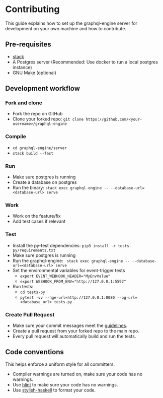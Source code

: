 # Contributing

This guide explains how to set up the graphql-engine server for development on your
own machine and how to contribute.

## Pre-requisites

- [stack](https://docs.haskellstack.org/en/stable/README/#how-to-install)
- A Postgres server (Recommended: Use docker to run a local postgres instance)
- GNU Make (optional)

## Development workflow

### Fork and clone
- Fork the repo on GitHub
- Clone your forked repo: `git clone https://github.com/<your-username>/graphql-engine`

### Compile
- `cd graphql-engine/server`
- `stack build --fast`

### Run
- Make sure postgres is running
- Create a database on postgres
- Run the binary: `stack exec graphql-engine -- --database-url=<database-url> serve`

### Work
- Work on the feature/fix
- Add test cases if relevant

### Test
- Install the py-test dependencies:
`
pip3 install -r tests-py/requirements.txt
`
- Make sure postgres is running
- Run the graphql-engine:
`
stack exec graphql-engine -- --database-url=<database-url> serve`
- Set the environmental variables for event-trigger tests
  - `export EVENT_WEBHOOK_HEADER="MyEnvValue"`
  - `export WEBHOOK_FROM_ENV="http://127.0.0.1:5592"`
- Run tests:
  - `cd tests-py`
  - `pytest -vv --hge-url=http://127.0.0.1:8080 --pg-url=<database_url> tests-py`

### Create Pull Request
- Make sure your commit messages meet the [guidelines](../CONTRIBUTING.md).
- Create a pull request from your forked repo to the main repo.
- Every pull request will automatically build and run the tests.

## Code conventions

This helps enforce a uniform style for all committers.

- Compiler warnings are turned on, make sure your code has no warnings.
- Use [hlint](https://github.com/ndmitchell/hlint) to make sure your code has no warnings.
- Use [stylish-haskell](https://github.com/jaspervdj/stylish-haskell) to format your code.
